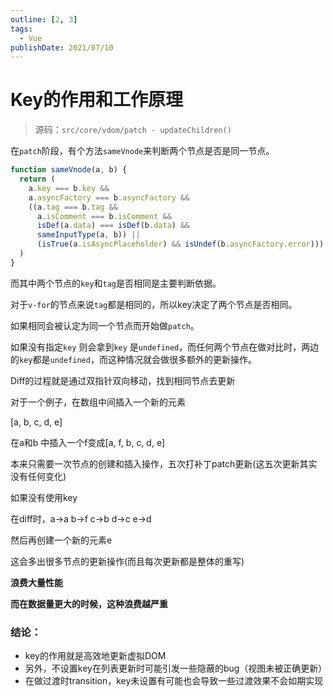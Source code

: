 ```yaml
---
outline: [2, 3]
tags: 
  - Vue
publishDate: 2021/07/10
---
```


# Key的作用和工作原理

> 源码：`src/core/vdom/patch - updateChildren()`

在`patch`阶段，有个方法`sameVnode`来判断两个节点是否是同一节点。

```js
function sameVnode(a, b) {
  return (
    a.key === b.key &&
    a.asyncFactory === b.asyncFactory &&
    ((a.tag === b.tag &&
      a.isComment === b.isComment &&
      isDef(a.data) === isDef(b.data) &&
      sameInputType(a, b)) ||
      (isTrue(a.isAsyncPlaceholder) && isUndef(b.asyncFactory.error)))
  )
}
```

而其中两个节点的`key`和`tag`是否相同是主要判断依据。

对于`v-for`的节点来说`tag`都是相同的，所以key决定了两个节点是否相同。

如果相同会被认定为同一个节点而开始做`patch`。

如果没有指定`key` 则会拿到`key` 是`undefined`，而任何两个节点在做对比时，两边的`key`都是`undefined`，而这种情况就会做很多额外的更新操作。

Diff的过程就是通过双指针双向移动，找到相同节点去更新

对于一个例子，在数组中间插入一个新的元素

[a, b, c, d, e]

在a和b 中插入一个f变成[a, f, b, c, d, e]

本来只需要一次节点的创建和插入操作，五次打补丁patch更新(这五次更新其实没有任何变化)

如果没有使用key

在diff时，a->a  b->f c->b d->c e->d

然后再创建一个新的元素e

这会多出很多节点的更新操作(而且每次更新都是整体的重写)

**浪费大量性能**

**而在数据量更大的时候，这种浪费越严重**

### 结论：

- key的作用就是高效地更新虚拟DOM
- 另外，不设置key在列表更新时可能引发一些隐蔽的bug（视图未被正确更新）
- 在做过渡时transition，key未设置有可能也会导致一些过渡效果不会如期实现